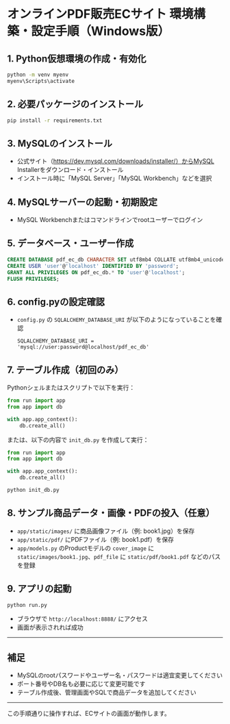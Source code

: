 # オンラインPDF販売ECサイト 環境構築・設定手順（Windows版）

## 1. Python仮想環境の作成・有効化

```sh
python -m venv myenv
myenv\Scripts\activate
```

## 2. 必要パッケージのインストール

```sh
pip install -r requirements.txt
```

## 3. MySQLのインストール

- 公式サイト（https://dev.mysql.com/downloads/installer/）からMySQL Installerをダウンロード・インストール
- インストール時に「MySQL Server」「MySQL Workbench」などを選択

## 4. MySQLサーバーの起動・初期設定

- MySQL Workbenchまたはコマンドラインでrootユーザーでログイン

## 5. データベース・ユーザー作成

```sql
CREATE DATABASE pdf_ec_db CHARACTER SET utf8mb4 COLLATE utf8mb4_unicode_ci;
CREATE USER 'user'@'localhost' IDENTIFIED BY 'password';
GRANT ALL PRIVILEGES ON pdf_ec_db.* TO 'user'@'localhost';
FLUSH PRIVILEGES;
```

## 6. config.pyの設定確認

- `config.py` の `SQLALCHEMY_DATABASE_URI` が以下のようになっていることを確認
  ```
  SQLALCHEMY_DATABASE_URI = 'mysql://user:password@localhost/pdf_ec_db'
  ```

## 7. テーブル作成（初回のみ）

Pythonシェルまたはスクリプトで以下を実行：

```python
from run import app
from app import db

with app.app_context():
    db.create_all()
```

または、以下の内容で `init_db.py` を作成して実行：

```python
from run import app
from app import db

with app.app_context():
    db.create_all()
```

```sh
python init_db.py
```

## 8. サンプル商品データ・画像・PDFの投入（任意）

- `app/static/images/` に商品画像ファイル（例: book1.jpg）を保存
- `app/static/pdf/` にPDFファイル（例: book1.pdf）を保存
- `app/models.py` のProductモデルの `cover_image` に `static/images/book1.jpg`、`pdf_file` に `static/pdf/book1.pdf` などのパスを登録

## 9. アプリの起動

```sh
python run.py
```

- ブラウザで `http://localhost:8888/` にアクセス
- 画面が表示されれば成功

---

## 補足

- MySQLのrootパスワードやユーザー名・パスワードは適宜変更してください
- ポート番号やDB名も必要に応じて変更可能です
- テーブル作成後、管理画面やSQLで商品データを追加してください

---

この手順通りに操作すれば、ECサイトの画面が動作します。
